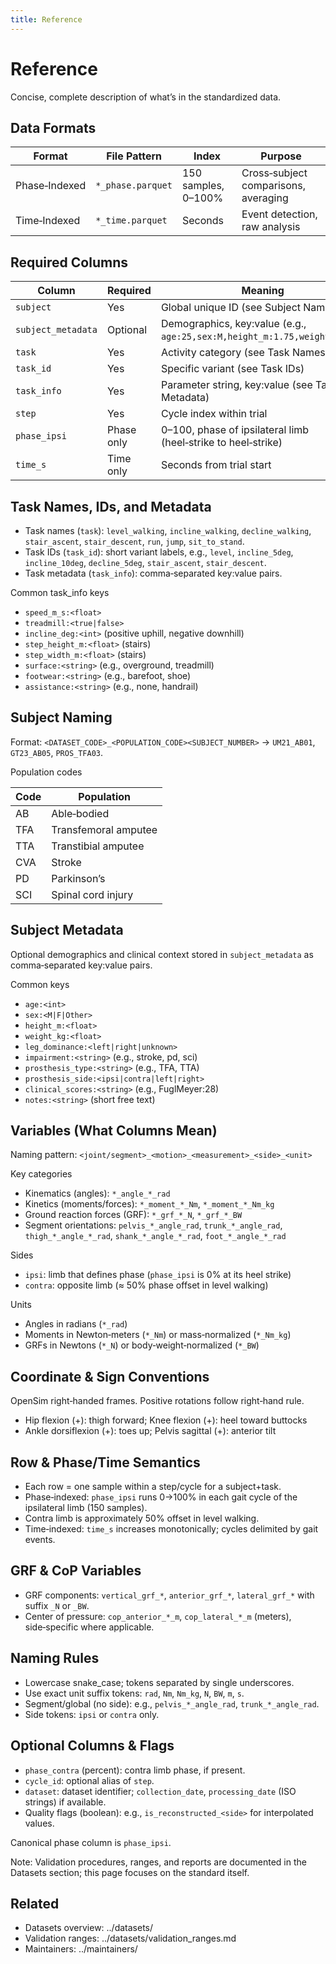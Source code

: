 ```yaml
---
title: Reference
---
```


# Reference

Concise, complete description of what’s in the standardized data.

## Data Formats

| Format | File Pattern | Index | Purpose |
|-------|--------------|-------|---------|
| Phase‑Indexed | `*_phase.parquet` | 150 samples, 0–100% | Cross‑subject comparisons, averaging |
| Time‑Indexed | `*_time.parquet` | Seconds | Event detection, raw analysis |

## Required Columns

| Column | Required | Meaning |
|--------|----------|---------|
| `subject` | Yes | Global unique ID (see Subject Naming) |
| `subject_metadata` | Optional | Demographics, key:value (e.g., `age:25,sex:M,height_m:1.75,weight_kg:70`) |
| `task` | Yes | Activity category (see Task Names) |
| `task_id` | Yes | Specific variant (see Task IDs) |
| `task_info` | Yes | Parameter string, key:value (see Task Metadata) |
| `step` | Yes | Cycle index within trial |
| `phase_ipsi` | Phase only | 0–100, phase of ipsilateral limb (heel‑strike to heel‑strike) |
| `time_s` | Time only | Seconds from trial start |

## Task Names, IDs, and Metadata

- Task names (`task`): `level_walking`, `incline_walking`, `decline_walking`, `stair_ascent`, `stair_descent`, `run`, `jump`, `sit_to_stand`.
- Task IDs (`task_id`): short variant labels, e.g., `level`, `incline_5deg`, `incline_10deg`, `decline_5deg`, `stair_ascent`, `stair_descent`.
- Task metadata (`task_info`): comma‑separated key:value pairs.

Common task_info keys

- `speed_m_s:<float>`
- `treadmill:<true|false>`
- `incline_deg:<int>` (positive uphill, negative downhill)
- `step_height_m:<float>` (stairs)
- `step_width_m:<float>` (stairs)
- `surface:<string>` (e.g., overground, treadmill)
- `footwear:<string>` (e.g., barefoot, shoe)
- `assistance:<string>` (e.g., none, handrail)

## Subject Naming

Format: `<DATASET_CODE>_<POPULATION_CODE><SUBJECT_NUMBER>` → `UM21_AB01`, `GT23_AB05`, `PROS_TFA03`.

Population codes

| Code | Population |
|------|------------|
| AB | Able‑bodied |
| TFA | Transfemoral amputee |
| TTA | Transtibial amputee |
| CVA | Stroke |
| PD | Parkinson’s |
| SCI | Spinal cord injury |

## Subject Metadata

Optional demographics and clinical context stored in `subject_metadata` as comma‑separated key:value pairs.

Common keys

- `age:<int>`
- `sex:<M|F|Other>`
- `height_m:<float>`
- `weight_kg:<float>`
- `leg_dominance:<left|right|unknown>`
- `impairment:<string>` (e.g., stroke, pd, sci)
- `prosthesis_type:<string>` (e.g., TFA, TTA)
- `prosthesis_side:<ipsi|contra|left|right>`
- `clinical_scores:<string>` (e.g., FuglMeyer:28)
- `notes:<string>` (short free text)

## Variables (What Columns Mean)

Naming pattern: `<joint/segment>_<motion>_<measurement>_<side>_<unit>`

Key categories

- Kinematics (angles): `*_angle_*_rad`
- Kinetics (moments/forces): `*_moment_*_Nm`, `*_moment_*_Nm_kg`
- Ground reaction forces (GRF): `*_grf_*_N`, `*_grf_*_BW`
- Segment orientations: `pelvis_*_angle_rad`, `trunk_*_angle_rad`, `thigh_*_angle_*_rad`, `shank_*_angle_*_rad`, `foot_*_angle_*_rad`

Sides

- `ipsi`: limb that defines phase (`phase_ipsi` is 0% at its heel strike)
- `contra`: opposite limb (≈ 50% phase offset in level walking)

Units

- Angles in radians (`*_rad`)
- Moments in Newton‑meters (`*_Nm`) or mass‑normalized (`*_Nm_kg`)
- GRFs in Newtons (`*_N`) or body‑weight‑normalized (`*_BW`)

## Coordinate & Sign Conventions

OpenSim right‑handed frames. Positive rotations follow right‑hand rule.

- Hip flexion (+): thigh forward; Knee flexion (+): heel toward buttocks
- Ankle dorsiflexion (+): toes up; Pelvis sagittal (+): anterior tilt

## Row & Phase/Time Semantics

- Each row = one sample within a step/cycle for a subject+task.
- Phase‑indexed: `phase_ipsi` runs 0→100% in each gait cycle of the ipsilateral limb (150 samples).
- Contra limb is approximately 50% offset in level walking.
- Time‑indexed: `time_s` increases monotonically; cycles delimited by gait events.

## GRF & CoP Variables

- GRF components: `vertical_grf_*`, `anterior_grf_*`, `lateral_grf_*` with suffix `_N` or `_BW`.
- Center of pressure: `cop_anterior_*_m`, `cop_lateral_*_m` (meters), side‑specific where applicable.

## Naming Rules

- Lowercase snake_case; tokens separated by single underscores.
- Use exact unit suffix tokens: `rad`, `Nm`, `Nm_kg`, `N`, `BW`, `m`, `s`.
- Segment/global (no side): e.g., `pelvis_*_angle_rad`, `trunk_*_angle_rad`.
- Side tokens: `ipsi` or `contra` only.

## Optional Columns & Flags

- `phase_contra` (percent): contra limb phase, if present.
- `cycle_id`: optional alias of `step`.
- `dataset`: dataset identifier; `collection_date`, `processing_date` (ISO strings) if available.
- Quality flags (boolean): e.g., `is_reconstructed_<side>` for interpolated values.

Canonical phase column is `phase_ipsi`.

Note: Validation procedures, ranges, and reports are documented in the Datasets section; this page focuses on the standard itself.

## Related

- Datasets overview: ../datasets/
- Validation ranges: ../datasets/validation_ranges.md
- Maintainers: ../maintainers/
